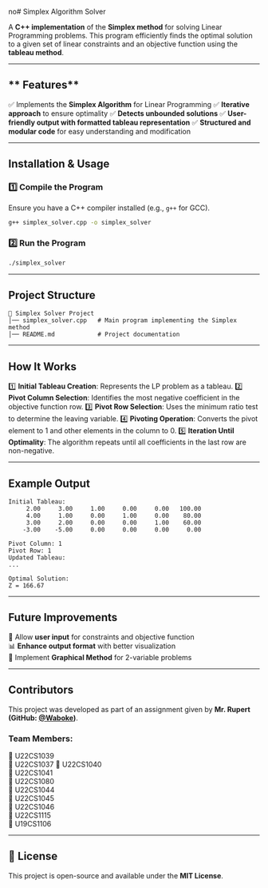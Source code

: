no# Simplex Algorithm Solver

A **C++ implementation** of the **Simplex method** for solving Linear Programming problems. This program efficiently finds the optimal solution to a given set of linear constraints and an objective function using the **tableau method**.

---

## ** Features**
✅ Implements the **Simplex Algorithm** for Linear Programming
✅ **Iterative approach** to ensure optimality
✅ **Detects unbounded solutions**
✅ **User-friendly output with formatted tableau representation**
✅ **Structured and modular code** for easy understanding and modification

---

## **Installation & Usage**

### **1️⃣ Compile the Program**
Ensure you have a C++ compiler installed (e.g., `g++` for GCC).
```sh
g++ simplex_solver.cpp -o simplex_solver
```

### **2️⃣ Run the Program**
```sh
./simplex_solver
```

---

## **Project Structure**
```
📁 Simplex Solver Project
│── simplex_solver.cpp   # Main program implementing the Simplex method
│── README.md            # Project documentation
```

---

## **How It Works**
1️⃣ **Initial Tableau Creation**: Represents the LP problem as a tableau.
2️⃣ **Pivot Column Selection**: Identifies the most negative coefficient in the objective function row.
3️⃣ **Pivot Row Selection**: Uses the minimum ratio test to determine the leaving variable.
4️⃣ **Pivoting Operation**: Converts the pivot element to 1 and other elements in the column to 0.
5️⃣ **Iteration Until Optimality**: The algorithm repeats until all coefficients in the last row are non-negative.

---

## **Example Output**
```
Initial Tableau:
     2.00     3.00     1.00     0.00     0.00   100.00 
     4.00     1.00     0.00     1.00     0.00    80.00 
     3.00     2.00     0.00     0.00     1.00    60.00 
    -3.00    -5.00     0.00     0.00     0.00     0.00 

Pivot Column: 1
Pivot Row: 1
Updated Tableau:
...

Optimal Solution:
Z = 166.67
```

---

## **Future Improvements**
🚀 Allow **user input** for constraints and objective function  
📊 **Enhance output format** with better visualization  
🔄 Implement **Graphical Method** for 2-variable problems  

---

## **Contributors**
This project was developed as part of an assignment given by **Mr. Rupert (GitHub: [@Waboke](https://github.com/Waboke))**.

### **Team Members:**
📌 U22CS1039  
📌 U22CS1037 
📌 U22CS1040  
📌 U22CS1041  
📌 U22CS1080  
📌 U22CS1044  
📌 U22CS1045  
📌 U22CS1046  
📌 U22CS1115  
📌 U19CS1106  

---

## **📜 License**
This project is open-source and available under the **MIT License**.

